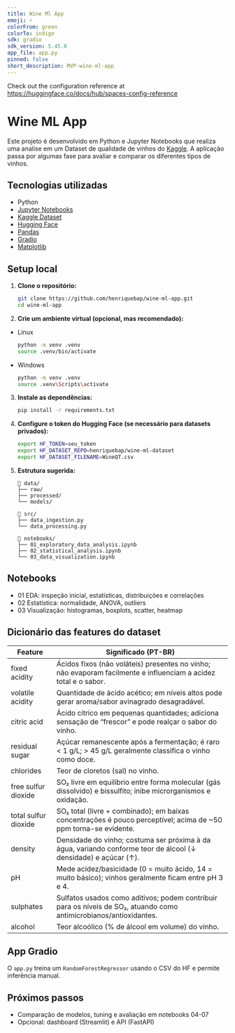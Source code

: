 ```yaml
---
title: Wine Ml App
emoji: ⚡
colorFrom: green
colorTo: indigo
sdk: gradio
sdk_version: 5.45.0
app_file: app.py
pinned: false
short_description: MVP-wine-ml-app
---
```


Check out the configuration reference at https://huggingface.co/docs/hub/spaces-config-reference

# Wine ML App

Este projeto é desenvolvido em Python e Jupyter Notebooks que realiza uma analise em um Dataset de qualidade de vinhos do [Kaggle](https://www.kaggle.com/datasets/yasserh/wine-quality-dataset). A aplicação passa por algumas fase para avaliar e comparar os diferentes tipos de vinhos.

## Tecnologias utilizadas

- Python
- [Jupyter Notebooks](https://docs.jupyter.org/en/latest/)
- [Kaggle Dataset](https://www.kaggle.com/datasets/yasserh/wine-quality-dataset)
- [Hugging Face](https://huggingface.co/docs/hub/spaces-config-reference)
- [Pandas](https://pandas.pydata.org/docs/)
- [Gradio](https://www.gradio.app/docs)
- [Matplotlib](https://matplotlib.org/stable/index.html)

## Setup local

1. **Clone o repositório:**
   ```bash
   git clone https://github.com/henriquebap/wine-ml-app.git
   cd wine-ml-app
2. **Crie um ambiente virtual (opcional, mas recomendado):**
- Linux
   ```bash
   python -m venv .venv
   source .venv/bin/activate
- Windows
   ```bash
   python -m venv .venv
   source .venv\Scripts\activate
3. **Instale as dependências:**
   ```bash
   pip install -r requirements.txt
4. **Configure o token do Hugging Face (se necessário para datasets privados):**
   ```bash
   export HF_TOKEN=seu_token
   export HF_DATASET_REPO=henriquebap/wine-ml-dataset
   export HF_DATASET_FILENAME=WineQT.csv

5. **Estrutura sugerida:**
   ```
   📁 data/
   ├── raw/
   ├── processed/
   └── models/

   📁 src/
   ├── data_ingestion.py
   └── data_processing.py

   📓 notebooks/
   ├── 01_exploratory_data_analysis.ipynb
   ├── 02_statistical_analysis.ipynb
   └── 03_data_visualization.ipynb
   ```
   
## Notebooks

- 01 EDA: inspeção inicial, estatísticas, distribuições e correlações
- 02 Estatística: normalidade, ANOVA, outliers
- 03 Visualização: histogramas, boxplots, scatter, heatmap

## Dicionário das features do dataset

| Feature               | Significado (PT-BR)                                                                                                  |
|-----------------------|----------------------------------------------------------------------------------------------------------------------|
| fixed acidity         | Ácidos fixos (não voláteis) presentes no vinho; não evaporam facilmente e influenciam a acidez total e o sabor.     |
| volatile acidity      | Quantidade de ácido acético; em níveis altos pode gerar aroma/sabor avinagrado desagradável.                        |
| citric acid           | Ácido cítrico em pequenas quantidades; adiciona sensação de “frescor” e pode realçar o sabor do vinho.              |
| residual sugar        | Açúcar remanescente após a fermentação; é raro < 1 g/L; > 45 g/L geralmente classifica o vinho como doce.           |
| chlorides             | Teor de cloretos (sal) no vinho.                                                                                    |
| free sulfur dioxide   | SO₂ livre em equilíbrio entre forma molecular (gás dissolvido) e bissulfito; inibe microrganismos e oxidação.       |
| total sulfur dioxide  | SO₂ total (livre + combinado); em baixas concentrações é pouco perceptível; acima de ~50 ppm torna-se evidente.     |
| density               | Densidade do vinho; costuma ser próxima à da água, variando conforme teor de álcool (↓ densidade) e açúcar (↑).     |
| pH                    | Mede acidez/basicidade (0 = muito ácido, 14 = muito básico); vinhos geralmente ficam entre pH 3 e 4.                |
| sulphates             | Sulfatos usados como aditivos; podem contribuir para os níveis de SO₂, atuando como antimicrobianos/antioxidantes.  |
| alcohol               | Teor alcoólico (% de álcool em volume) do vinho.                                                                    |

## App Gradio

O `app.py` treina um `RandomForestRegressor` usando o CSV do HF e permite inferência manual.

## Próximos passos

- Comparação de modelos, tuning e avaliação em notebooks 04-07
- Opcional: dashboard (Streamlit) e API (FastAPI)
